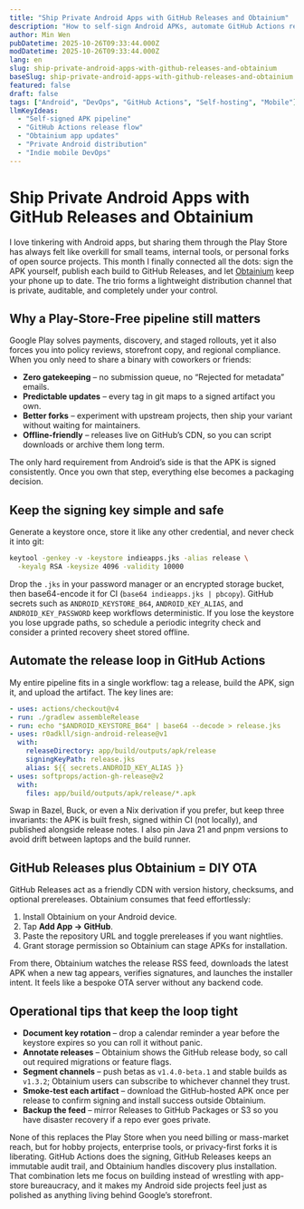 ```yaml
---
title: "Ship Private Android Apps with GitHub Releases and Obtainium"
description: "How to self-sign Android APKs, automate GitHub Actions releases, and use Obtainium to install custom builds without the Play Store."
author: Min Wen
pubDatetime: 2025-10-26T09:33:44.000Z
modDatetime: 2025-10-26T09:33:44.000Z
lang: en
slug: ship-private-android-apps-with-github-releases-and-obtainium
baseSlug: ship-private-android-apps-with-github-releases-and-obtainium
featured: false
draft: false
tags: ["Android", "DevOps", "GitHub Actions", "Self-hosting", "Mobile"]
llmKeyIdeas:
  - "Self-signed APK pipeline"
  - "GitHub Actions release flow"
  - "Obtainium app updates"
  - "Private Android distribution"
  - "Indie mobile DevOps"
---
```


# Ship Private Android Apps with GitHub Releases and Obtainium

I love tinkering with Android apps, but sharing them through the Play Store has always felt like overkill for small teams, internal tools, or personal forks of open source projects. This month I finally connected all the dots: sign the APK yourself, publish each build to GitHub Releases, and let [Obtainium](https://github.com/ImranR98/Obtainium) keep your phone up to date. The trio forms a lightweight distribution channel that is private, auditable, and completely under your control.

## Why a Play-Store-Free pipeline still matters

Google Play solves payments, discovery, and staged rollouts, yet it also forces you into policy reviews, storefront copy, and regional compliance. When you only need to share a binary with coworkers or friends:

- **Zero gatekeeping** – no submission queue, no “Rejected for metadata” emails.
- **Predictable updates** – every tag in git maps to a signed artifact you own.
- **Better forks** – experiment with upstream projects, then ship your variant without waiting for maintainers.
- **Offline-friendly** – releases live on GitHub’s CDN, so you can script downloads or archive them long term.

The only hard requirement from Android’s side is that the APK is signed consistently. Once you own that step, everything else becomes a packaging decision.

## Keep the signing key simple and safe

Generate a keystore once, store it like any other credential, and never check it into git:

```bash
keytool -genkey -v -keystore indieapps.jks -alias release \
  -keyalg RSA -keysize 4096 -validity 10000
```

Drop the `.jks` in your password manager or an encrypted storage bucket, then base64-encode it for CI (`base64 indieapps.jks | pbcopy`). GitHub secrets such as `ANDROID_KEYSTORE_B64`, `ANDROID_KEY_ALIAS`, and `ANDROID_KEY_PASSWORD` keep workflows deterministic. If you lose the keystore you lose upgrade paths, so schedule a periodic integrity check and consider a printed recovery sheet stored offline.

## Automate the release loop in GitHub Actions

My entire pipeline fits in a single workflow: tag a release, build the APK, sign it, and upload the artifact. The key lines are:

```yaml
- uses: actions/checkout@v4
- run: ./gradlew assembleRelease
- run: echo "$ANDROID_KEYSTORE_B64" | base64 --decode > release.jks
- uses: r0adkll/sign-android-release@v1
  with:
    releaseDirectory: app/build/outputs/apk/release
    signingKeyPath: release.jks
    alias: ${{ secrets.ANDROID_KEY_ALIAS }}
- uses: softprops/action-gh-release@v2
  with:
    files: app/build/outputs/apk/release/*.apk
```

Swap in Bazel, Buck, or even a Nix derivation if you prefer, but keep three invariants: the APK is built fresh, signed within CI (not locally), and published alongside release notes. I also pin Java 21 and pnpm versions to avoid drift between laptops and the build runner.

## GitHub Releases plus Obtainium = DIY OTA

GitHub Releases act as a friendly CDN with version history, checksums, and optional prereleases. Obtainium consumes that feed effortlessly:

1. Install Obtainium on your Android device.
2. Tap **Add App → GitHub**.
3. Paste the repository URL and toggle prereleases if you want nightlies.
4. Grant storage permission so Obtainium can stage APKs for installation.

From there, Obtainium watches the release RSS feed, downloads the latest APK when a new tag appears, verifies signatures, and launches the installer intent. It feels like a bespoke OTA server without any backend code.

## Operational tips that keep the loop tight

- **Document key rotation** – drop a calendar reminder a year before the keystore expires so you can roll it without panic.
- **Annotate releases** – Obtainium shows the GitHub release body, so call out required migrations or feature flags.
- **Segment channels** – push betas as `v1.4.0-beta.1` and stable builds as `v1.3.2`; Obtainium users can subscribe to whichever channel they trust.
- **Smoke-test each artifact** – download the GitHub-hosted APK once per release to confirm signing and install success outside Obtainium.
- **Backup the feed** – mirror Releases to GitHub Packages or S3 so you have disaster recovery if a repo ever goes private.

None of this replaces the Play Store when you need billing or mass-market reach, but for hobby projects, enterprise tools, or privacy-first forks it is liberating. GitHub Actions does the signing, GitHub Releases keeps an immutable audit trail, and Obtainium handles discovery plus installation. That combination lets me focus on building instead of wrestling with app-store bureaucracy, and it makes my Android side projects feel just as polished as anything living behind Google’s storefront.
